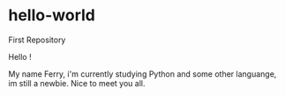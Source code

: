 # hello-world
First Repository

Hello !

My name Ferry, i'm currently studying Python and some other languange, im still a newbie.
Nice to meet you all.
